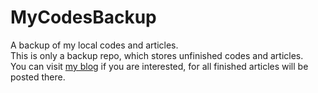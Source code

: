 # MyCodesBackup
A backup of my local codes and articles.  
This is only a backup repo, which stores unfinished codes and articles.   
You can visit  [my blog](https://stephenhuge.github.io)  if you are interested, for all finished articles will be posted there.   

